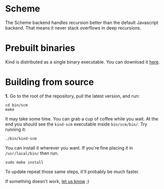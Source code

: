 # Scheme

The Scheme backend handles recursion better than the default Javascript backend. That means it never stack overflows in deep recursions.

# Prebuilt binaries

Kind is distributed as a single binary executable. You can download it [here](https://github.com/uwu-tech/Kind/releases).

# Building from source

**1.** Go to the root of the repository, pull the latest version, and run:

```shell
cd bin/scm
make
```

It may take some time. You can grab a cup of coffee while you wait. At the end you should see the `kind-scm` executable inside `bin/scm/bin/`.  Try running it:

```shell
./bin/kind-scm
```

You can install it wherever you want. If you're fine placing it in `/usr/local/bin/` then run.

```shell
sudo make install
```

To update repeat those same steps, it'll probably be much faster.

If something doesn't work, [let us know](https://github.com/uwu-tech/Kind/issues) ;)

